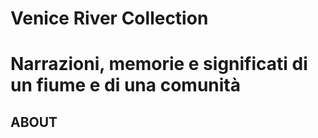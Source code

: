 # Venice River Collection 


# Narrazioni, memorie e significati di un fiume e di una comunità

## ABOUT
